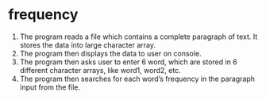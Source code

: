 # frequency
1.	The program reads a file which contains a complete paragraph of text. 
	  It stores the data into large character array.
2.	The program then displays the data to user on console.
3.	The program then asks user to enter 6 word, which are stored in 6 different character arrays, 
	  like word1, word2, etc.
4.	The program then searches for each word’s frequency in the paragraph input from the file.
